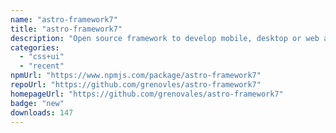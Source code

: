 ```yaml
---
name: "astro-framework7"
title: "astro-framework7"
description: "Open source framework to develop mobile, desktop or web apps with native look and feel."
categories:
  - "css+ui"
  - "recent"
npmUrl: "https://www.npmjs.com/package/astro-framework7"
repoUrl: "https://github.com/grenovles/astro-framework7"
homepageUrl: "https://github.com/grenovales/astro-framework7"
badge: "new"
downloads: 147
---
```

